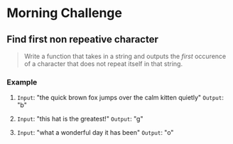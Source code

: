 # Morning Challenge

## Find **first** non repeative character

> Write a function that takes in a string and outputs the *first* occurence of a character that does not repeat itself in that string.

### Example

1. `Input`: "the quick brown fox jumps over the calm kitten quietly"
    `Output`: "b"

2. `Input`: "this hat is the greatest!"
    `Output`: "g"

3. `Input`: "what a wonderful day it has been"
    `Output`: "o"